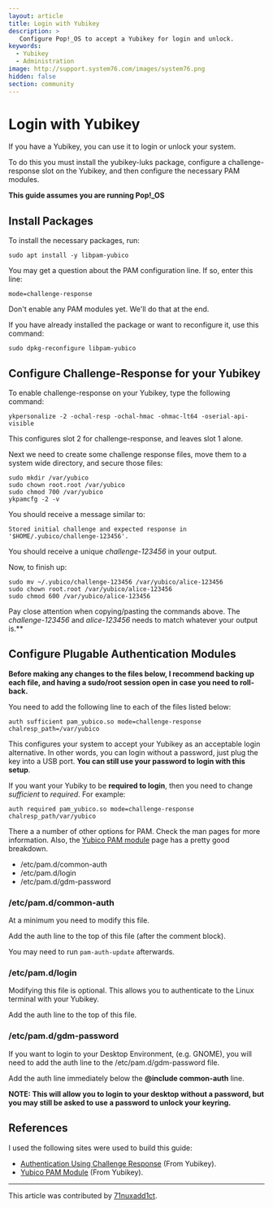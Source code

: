 ```yaml
---
layout: article
title: Login with Yubikey
description: >
   Configure Pop!_OS to accept a Yubikey for login and unlock.
keywords:
  - Yubikey
  - Administration
image: http://support.system76.com/images/system76.png
hidden: false
section: community
---
```



# Login with Yubikey

If you have a Yubikey, you can use it to login or unlock  your system.

To do this you must install the yubikey-luks package, configure a challenge-response slot on the Yubikey, and then configure the necessary PAM modules.

**This guide assumes you are running Pop!_OS**

## Install Packages

To install the necessary packages, run:

    sudo apt install -y libpam-yubico

You may get a question about the PAM configuration line. If so, enter this line:

    mode=challenge-response

Don't enable any PAM modules yet.  We'll do that at the end.

If you have already installed the package or want to reconfigure it, use this command:

    sudo dpkg-reconfigure libpam-yubico

## Configure Challenge-Response for your Yubikey

To enable challenge-response on your Yubikey, type the following command:

    ykpersonalize -2 -ochal-resp -ochal-hmac -ohmac-lt64 -oserial-api-visible

This configures slot 2 for challenge-response, and leaves slot 1 alone.

Next we need to create some challenge response files, move them to a system wide directory, and secure those files:

    sudo mkdir /var/yubico
    sudo chown root.root /var/yubico
    sudo chmod 700 /var/yubico
    ykpamcfg -2 -v

You should receive a message similar to:

`Stored initial challenge and expected response in '$HOME/.yubico/challenge-123456'.`

You should receive a unique *challenge-123456* in your output.

Now, to finish up:

    sudo mv ~/.yubico/challenge-123456 /var/yubico/alice-123456
    sudo chown root.root /var/yubico/alice-123456
    sudo chmod 600 /var/yubico/alice-123456

Pay close attention when copying/pasting the commands above.  The *challenge-123456* and *alice-123456* needs to match whatever your output is.**

## Configure Plugable Authentication Modules

**Before making any changes to the files below, I recommend  backing up each file, and having a sudo/root session open in case you need to roll-back.**

You need to add the following line to each of the files listed below:

    auth sufficient pam_yubico.so mode=challenge-response chalresp_path=/var/yubico

This configures your system to accept your Yubikey as an acceptable login alternative.  In other words, you can login without a password, just plug the key into a USB port. **You can still use your password to login with this setup**.

If you want your Yubiky to be **required to login**, then you need to change *sufficient* to *required*.  For example:

    auth required pam_yubico.so mode=challenge-response chalresp_path/var/yubico

There a a number of other options for PAM.  Check the man pages for more information.  Also, the [Yubico PAM module](https://developers.yubico.com/yubico-pam/) page has a pretty good breakdown.

- /etc/pam.d/common-auth
- /etc/pam.d/login
- /etc/pam.d/gdm-password

### /etc/pam.d/common-auth

At a minimum you need to modify this file.

Add the auth line to the top of this file (after the comment block).

You may need to run `pam-auth-update` afterwards.

### /etc/pam.d/login

Modifying this file is optional.  This allows you to authenticate to the Linux terminal with your Yubikey.

Add the auth line to the top of this file.

### /etc/pam.d/gdm-password

If you want to login to your Desktop Environment, (e.g. GNOME), you will need to add the auth line to the /etc/pam.d/gdm-password file.

Add the auth line immediately below the **@include common-auth** line.

**NOTE: This will allow you to login to your desktop without a password, but you may still be asked to use a password to unlock your keyring.**

## References

I used the following sites were used to build this guide:
- [Authentication Using Challenge Response](https://developers.yubico.com/yubico-pam/Authentication_Using_Challenge-Response.html) (From Yubikey).
- [Yubico PAM Module](https://developers.yubico.com/yubico-pam/) (From Yubikey).

---

This article was contributed by [71nuxadd1ct](https://github.com/71nuxadd1ct).
